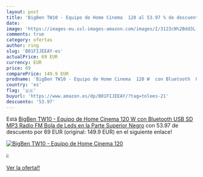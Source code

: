 ```yaml
---
layout: post
title: 'BigBen TW10 - Equipo de Home Cinema  120 al 53.97 % de descuento'
date: 
image: 'https://images-eu.ssl-images-amazon.com/images/I/3123cN%2Bdd3L._SL200_.jpg'
comments: true
category: ofertas
author: ring
slug: 'B01FIJEEAY-es'
actualPrice: 69 EUR
currency: EUR
price: 69
comparePrice: 149.9 EUR
prodname: 'BigBen TW10 - Equipo de Home Cinema  120 W  con Bluetooth  USB  SD  MP3  Radio FM  Bola de Leds en la Parte Superior  Negro'
country: 'es'
flag: '🇪🇸'
buyurl: 'https://www.amazon.es/dp/B01FIJEEAY/?tag=tolees-21'
descuento: '53.97'
---
```


Está [BigBen TW10 - Equipo de Home Cinema  120 W  con Bluetooth  USB  SD  MP3  Radio FM  Bola de Leds en la Parte Superior  Negro](https://www.amazon.es/dp/B01FIJEEAY/?tag=tolees-21) con 53.97 de descuento por 69 EUR (original: 149.9 EUR) en el siguiente enlace!

[![BigBen TW10 - Equipo de Home Cinema  120](https://images-eu.ssl-images-amazon.com/images/I/3123cN%2Bdd3L._SL200_.jpg)](https://www.amazon.es/dp/B01FIJEEAY/?tag=tolees-21)

ℹ️:


[Ver la oferta!!](https://www.amazon.es/dp/B01FIJEEAY/?tag=tolees-21)
